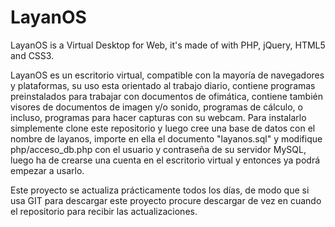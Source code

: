 # LayanOS
LayanOS is a Virtual Desktop for Web, it's made of with PHP, jQuery, HTML5 and CSS3.

LayanOS es un escritorio virtual, compatible con la mayoría de navegadores y plataformas, su uso esta orientado al trabajo diario, contiene programas preinstalados para trabajar con documentos de ofimática, contiene también visores de documentos de imagen y/o sonido, programas de cálculo, o incluso, programas para hacer capturas con su webcam. Para instalarlo simplemente clone este repositorio y luego cree una base de datos con el nombre de layanos, importe en ella el documento "layanos.sql" y modifique php/acceso_db.php con el usuario y contraseña de su servidor MySQL, luego ha de crearse una cuenta en el escritorio virtual y entonces ya podrá empezar a usarlo.

Este proyecto se actualiza prácticamente todos los días, de modo que si usa GIT para descargar este proyecto procure descargar de vez en cuando el repositorio para recibir las actualizaciones. 